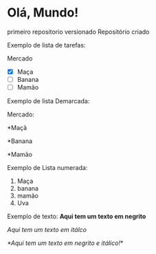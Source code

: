 # Olá, Mundo!
 primeiro repositorio versionado
 Repositório criado


Exemplo de lista de tarefas:

Mercado
 - [x] Maça
 - [ ] Banana
 - [ ] Mamão

Exemplo de lista Demarcada:

Mercado:<p>
*Maçã<p>
*Banana<p>
*Mamão

Exemplo de Lista numerada:

1. Maça
2. banana
3. mamão
6. Uva

Exemplo de texto:
**Aqui tem um texto em negrito**<p>
*Aqui tem um texto em itálco*<p>
_*Aqui tem um texto em negrito e itálico!_*<p>
